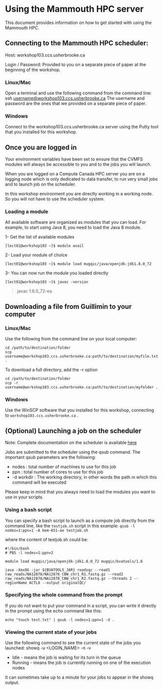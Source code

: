 # Using the Mammouth HPC server

This document provides information on how to get started with using the Mammouth HPC.

## Connecting to the Mammouth HPC scheduler:

Host: workshop103.ccs.usherbrooke.ca

Login / Password: Provided to you on a separate piece of paper at the beginning of the workshop.

### Linux/Mac

Open a terminal and use the following command from the command line: ssh username@workshop103.ccs.usherbrooke.ca The username and password are the ones that we provided on a separate piece of paper.

### Windows

Connect to the workshop103.ccs.usherbrooke.ca server using the Putty tool that you installed for this workshop.

## Once you are logged in

Your environment variables have been set to ensure that the CVMFS modules will always be accessible to you and to the jobs you will launch. 

When you are logged on a Compute  Canada HPC server you are on a logging node which is only dedicated to data transfer, to run very small jobs and to launch job on the scheduler.  

In this workshop environment you are directly working in a working node. So you will not have to use the scheduler system. 

### Loading a module

All available software are organized as modules that you can load. For example, to start using Java 8, you need to load the Java 8 module.

1- Get the list of available modules  

`[lect01@workshop103 ~]$ module avail`

2- Load your module of choice  

`[lect01@workshop103 ~]$ module load mugqic/java/openjdk-jdk1.8.0_72`

3- You can now run the module you loaded directly  

`[lect01@workshop103 ~]$ javac -version `

> javac 1.8.0_72-ea


## Downloading a file from Guillimin to your computer

### Linux/Mac

Use the following from the command line on your local computer:  

```
cd /path/to/destination/folder 
scp username@workshop103.ccs.usherbrooke.ca:path/to/destination/myfile.txt .
```


To download a full directory, add the -r option 

```
cd /path/to/destination/folder 
scp -r username@workshop103.ccs.usherbrooke.ca:path/to/destination/myfolder .
```


### Windows

Use the WinSCP software that you installed for this workshop, connecting to `workshop103.ccs.usherbrooke.ca` .




## (Optional) Launching a job on the scheduler

Note: Complete documentation on the scheduler is available [here](https://wiki.calculquebec.ca/w/Ex%C3%A9cuter_une_t%C3%A2che/en#tab=tab7)

Jobs are submitted to the scheduler using the qsub command. The important qsub parameters are the following: 

 * nodes : total number of machines to use for this job 
 * ppn : total number of cores to use for this job 
 * -d workdir : The working directory, in other words the path in which this command will be executed

Please keep in mind that you always need to load the modules you want to use in your scripts.

### Using a bash script

You can specify a bash script to launch as a compute job directly from the command line, like the `testjob.sh` script in this example: `qsub -l nodes=1:ppn=1 -A bem-651-ae testjob.sh`

where the content of testjob.sh could be: 

``` 
#!/bin/bash 
# PBS -l nodes=1:ppn=2

module load mugqic/java/openjdk-jdk1.8.0_72 mugqic/bvatools/1.6 

java -Xmx8G -jar ${BVATOOLS_JAR} readsqc --read1 raw_reads/NA12878/NA12878_CBW_chr1_R1.fastq.gz --read2 raw_reads/NA12878/NA12878_CBW_chr1_R2.fastq.gz --threads 2 --regionName ACTL8 --output originalQC/

```

### Specifying the whole command from the prompt

If you do not want to put your command in a script, you can write it directly in the prompt using the echo command like this: 

```
echo "touch test.txt" | qsub -l nodes=1:ppn=1 -d .
```

### Viewing the current state of your jobs

Use the following command to see the current state of the jobs you launched: showq -u <LOGIN_NAME> -n -v

 * Idle - means the job is waiting for its turn in the queue
 * Running - means the job is currently running on one of the execution nodes

It can sometimes take up to a minute for your jobs to appear in the showq output.
